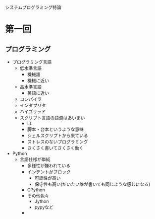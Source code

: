システムプログラミング特論

# 第一回
## プログラミング
* プログラミング言語
  * 低水準言語
    * 機械語
    * 機械に近い
  * 高水準言語
    * 英語に近い
  * コンパイラ
  * インタプリタ
  * ハイブリッド
  * スクリプト言語の語源はあいまい
    * LL
    * 脚本・台本というような意味
    * シェルスクリプトから来ている
    * ストレスのないプログラミング
    * さくさく書いてさくさく動く
* Python
  * 言語仕様が単純
    * 多様性が嫌われている
    * インデントがブロック
      * 可読性が高い
      * 保守性も高い(だいたい誰が書いても同じような感じになる)
    * CPython
    * その他色々
      * Jython
      * pypyなど
    * 
